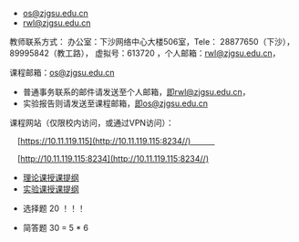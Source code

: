 * os@zjgsu.edu.cn
* rwl@zjgsu.edu.cn


教师联系方式：    办公室：下沙网络中心大楼506室，Tele： 28877650（下沙），89995842（教工路）， 虚拟号：613720 ，个人邮箱：rwl@zjgsu.edu.cn，

课程邮箱：os@zjgsu.edu.cn

* 普通事务联系的邮件请发送至个人邮箱，即rwl@zjgsu.edu.cn，
* 实验报告则请发送至课程邮箱，即os@zjgsu.edu.cn

课程网站（仅限校内访问，或通过VPN访问）：   

 [https://10.11.119.115](http://10.11.119.115:8234//)   

 [http://10.11.119.115:8234](http://10.11.119.115:8234//)

* [理论课授课提纲](http://10.11.119.115:8234/course/files/os202202.docx)
* [实验课授课提纲](http://10.11.119.115:8234/course/files/oslab202202.docx)
- 选择题 20 ！！！

- 简答题 30 = 5  * 6
